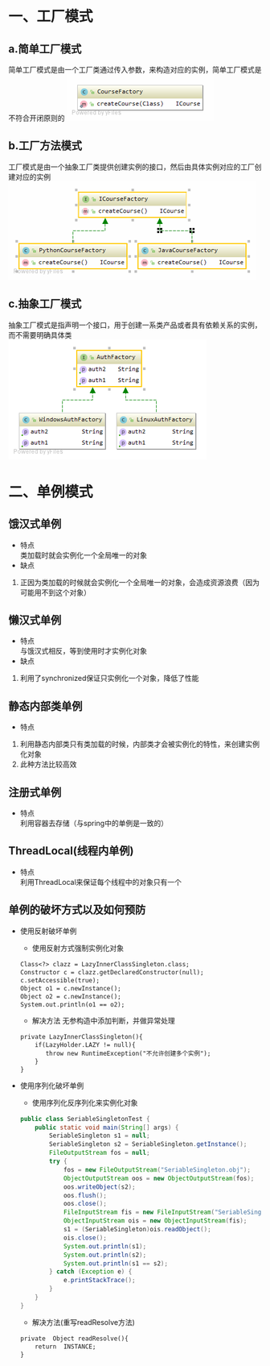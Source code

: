 # 一、工厂模式
## a.简单工厂模式
简单工厂模式是由一个工厂类通过传入参数，来构造对应的实例，简单工厂模式是不符合开闭原则的
![image](https://github.com/gupaocx/gupao-cx-study-design/blob/master/uml/factory/simple/CourseFactory.gif)
## b.工厂方法模式
工厂模式是由一个抽象工厂类提供创建实例的接口，然后由具体实例对应的工厂创建对应的实例
![image](https://github.com/gupaocx/gupao-cx-study-design/blob/master/uml/factory/method/ICourseFactory.gif)
## c.抽象工厂模式
抽象工厂模式是指声明一个接口，用于创建一系类产品或者具有依赖关系的实例，而不需要明确具体类
![image](https://github.com/gupaocx/gupao-cx-study-design/blob/master/uml/factory/abstract/AuthFactory.png)

# 二、单例模式
## 饿汉式单例
- 特点  
类加载时就会实例化一个全局唯一的对象
- 缺点  
1. 正因为类加载的时候就会实例化一个全局唯一的对象，会造成资源浪费（因为可能用不到这个对象）
## 懒汉式单例
- 特点  
与饿汉式相反，等到使用时才实例化对象
- 缺点  
1. 利用了synchronized保证只实例化一个对象，降低了性能
## 静态内部类单例
- 特点    
1. 利用静态内部类只有类加载的时候，内部类才会被实例化的特性，来创建实例化对象
2. 此种方法比较高效
## 注册式单例
- 特点  
利用容器去存储（与spring中的单例是一致的）
## ThreadLocal(线程内单例)
- 特点  
利用ThreadLocal来保证每个线程中的对象只有一个
## 单例的破坏方式以及如何预防
- 使用反射破坏单例  
  - 使用反射方式强制实例化对象  
  ~~~
  Class<?> clazz = LazyInnerClassSingleton.class;
  Constructor c = clazz.getDeclaredConstructor(null);
  c.setAccessible(true);
  Object o1 = c.newInstance();
  Object o2 = c.newInstance();
  System.out.println(o1 == o2);
  ~~~
  - 解决方法 无参构造中添加判断，并做异常处理 
  ```
  private LazyInnerClassSingleton(){
      if(LazyHolder.LAZY != null){
         throw new RuntimeException("不允许创建多个实例");
      }
  }
  ```
- 使用序列化破坏单例
  - 使用序列化反序列化来实例化对象
  ``` java
  public class SeriableSingletonTest {
      public static void main(String[] args) {
          SeriableSingleton s1 = null;
          SeriableSingleton s2 = SeriableSingleton.getInstance();
          FileOutputStream fos = null;
          try {
              fos = new FileOutputStream("SeriableSingleton.obj");
              ObjectOutputStream oos = new ObjectOutputStream(fos);
              oos.writeObject(s2);
              oos.flush();
              oos.close();
              FileInputStream fis = new FileInputStream("SeriableSingleton.obj");
              ObjectInputStream ois = new ObjectInputStream(fis);
              s1 = (SeriableSingleton)ois.readObject();
              ois.close();
              System.out.println(s1);
              System.out.println(s2);
              System.out.println(s1 == s2);
          } catch (Exception e) {
              e.printStackTrace();
          }
      }
  }
  ```
  
  - 解决方法(重写readResolve方法)
  ```
  private  Object readResolve(){
      return  INSTANCE;
  }
  ```